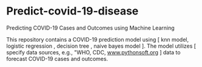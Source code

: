 # Predict-covid-19-disease

Predicting COVID-19 Cases and Outcomes using Machine Learning

This repository contains a COVID-19 prediction model using [ knn model, logistic regression , decision tree , naive bayes model
]. The model utilizes [ specify data sources, e.g., "WHO, CDC, www.pythonsoft.org ] data to forecast COVID-19 cases and outcomes.

